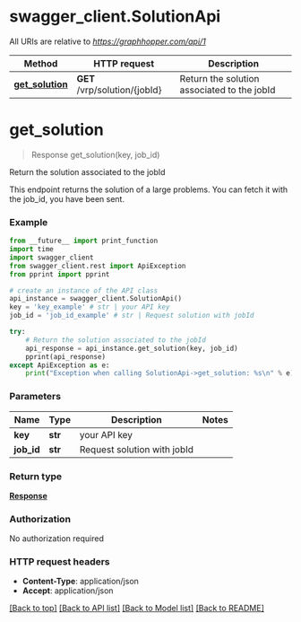 # swagger_client.SolutionApi

All URIs are relative to *https://graphhopper.com/api/1*

Method | HTTP request | Description
------------- | ------------- | -------------
[**get_solution**](SolutionApi.md#get_solution) | **GET** /vrp/solution/{jobId} | Return the solution associated to the jobId


# **get_solution**
> Response get_solution(key, job_id)

Return the solution associated to the jobId

This endpoint returns the solution of a large problems. You can fetch it with the job_id, you have been sent. 

### Example
```python
from __future__ import print_function
import time
import swagger_client
from swagger_client.rest import ApiException
from pprint import pprint

# create an instance of the API class
api_instance = swagger_client.SolutionApi()
key = 'key_example' # str | your API key
job_id = 'job_id_example' # str | Request solution with jobId

try:
    # Return the solution associated to the jobId
    api_response = api_instance.get_solution(key, job_id)
    pprint(api_response)
except ApiException as e:
    print("Exception when calling SolutionApi->get_solution: %s\n" % e)
```

### Parameters

Name | Type | Description  | Notes
------------- | ------------- | ------------- | -------------
 **key** | **str**| your API key | 
 **job_id** | **str**| Request solution with jobId | 

### Return type

[**Response**](Response.md)

### Authorization

No authorization required

### HTTP request headers

 - **Content-Type**: application/json
 - **Accept**: application/json

[[Back to top]](#) [[Back to API list]](../README.md#documentation-for-api-endpoints) [[Back to Model list]](../README.md#documentation-for-models) [[Back to README]](../README.md)

